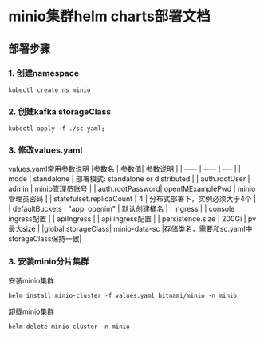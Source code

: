 # minio集群helm charts部署文档
## 部署步骤
### 1. 创建namespace
```
kubectl create ns minio
```
### 2. 创建kafka storageClass
```
kubectl apply -f ./sc.yaml;
```

### 3. 修改values.yaml
values.yaml常用参数说明
|参数名   | 参数值|  参数说明    |
|  ----  | ----  | --- |
| mode | standalone | 部署模式: standalone or distributed |
| auth.rootUser | admin | minio管理员账号 |
| auth.rootPassword|  openIMExamplePwd  | minio管理员密码 |
| statefulset.replicaCount | 4 | 分布式部署下，实例必须大于4个 |
| defaultBuckets | "app, openim" | 默认创建桶名 |
| ingress | | console ingress配置 | 
| apiIngress | | api ingress配置  |
| persistence.size | 200Gi | pv最大size |
|global.storageClass| minio-data-sc |存储类名，需要和sc.yaml中storageClass保持一致|


### 3. 安装minio分片集群
安装minio集群
```
helm install minio-cluster -f values.yaml bitnami/minio -n minio
```

卸载minio集群
```
helm delete minio-cluster -n minio
```